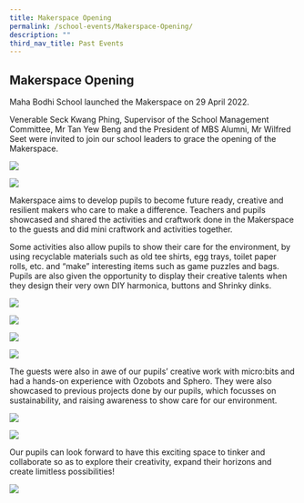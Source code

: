 ```yaml
---
title: Makerspace Opening
permalink: /school-events/Makerspace-Opening/
description: ""
third_nav_title: Past Events
---
```

## Makerspace Opening

Maha Bodhi School launched the Makerspace on 29 April 2022.

Venerable Seck Kwang Phing, Supervisor of the School Management Committee, Mr Tan Yew Beng and the President of MBS Alumni, Mr Wilfred Seet were invited to join our school leaders to grace the opening of the Makerspace.

![](/images/Makerspace1.jpg)

![](/images/Makerspace2.jpg)

Makerspace aims to develop pupils to become future ready, creative and resilient makers who care to make a difference. Teachers and pupils showcased and shared the activities and craftwork done in the Makerspace to the guests and did mini craftwork and activities together.

Some activities also allow pupils to show their care for the environment, by using recyclable materials such as old tee shirts, egg trays, toilet paper rolls, etc. and “make” interesting items such as game puzzles and bags. Pupils are also given the opportunity to display their creative talents when they design their very own DIY harmonica, buttons and Shrinky dinks.

![](/images/Makerspace3.jpg)

![](/images/Makerspace4.jpg)

![](/images/Makerspace5.jpg)

![](/images/Makerspace6.jpg)

The guests were also in awe of our pupils’ creative work with micro:bits and had a hands-on experience with Ozobots and Sphero. They were also showcased to previous projects done by our pupils, which focusses on sustainability, and raising awareness to show care for our environment.

![](/images/Makerspace7.jpeg)

![](/images/Makerspace8.jpg)

Our pupils can look forward to have this exciting space to tinker and collaborate so as to explore their creativity, expand their horizons and create limitless possibilities!

![](/images/Makerspace9.jpg)